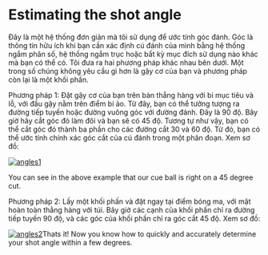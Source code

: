 # Estimating the shot angle

Đây là một hệ thống đơn giản mà tôi sử dụng để ước tính góc đánh. Góc là thông tin hữu ích khi bạn cần xác định cú đánh của mình bằng hệ thống ngắm phân số, hệ thống ngắm trục hoặc bất kỳ mục đích sử dụng nào khác mà bạn có thể có. Tôi đưa ra hai phương pháp khác nhau bên dưới. Một trong số chúng không yêu cầu gì hơn là gậy cơ của bạn và phương pháp còn lại là một khối phấn.

Phương pháp 1: Đặt gậy cơ của bạn trên bàn thẳng hàng với bi mục tiêu và lỗ, với đầu gậy nằm trên điểm bi ảo. Từ đây, bạn có thể tưởng tượng ra đường tiếp tuyến hoặc đường vuông góc với đường đánh. Đây là 90 độ. Bây giờ hãy cắt góc đó làm đôi và bạn sẽ có 45 độ. Tương tự như vậy, bạn có thể cắt góc đó thành ba phần cho các đường cắt 30 và 60 độ. Từ đó, bạn có thể ước tính chính xác góc cắt của cú đánh trong một phân đoạn. Xem sơ đồ:

[![angles1](http://www.billiardsthegame.com/wp-content/uploads/2011/11/angles1.png)](http://www.billiardsthegame.com/wp-content/uploads/2011/11/angles1.png)

You can see in the above example that our cue ball is right on a 45 degree cut.

Phương pháp 2: Lấy một khối phấn và đặt ngay tại điểm bóng ma, với mặt hoàn toàn thẳng hàng với túi. Bây giờ các cạnh của khối phấn chỉ ra đường tiếp tuyến 90 độ, và các góc của khối phấn chỉ ra góc cắt 45 độ. Xem sơ đồ:

[![angles2](http://www.billiardsthegame.com/wp-content/uploads/2011/11/angles2.png)](http://www.billiardsthegame.com/wp-content/uploads/2011/11/angles2.png)Thats it! Now you know how to quickly and accurately determine your shot angle within a few degrees.